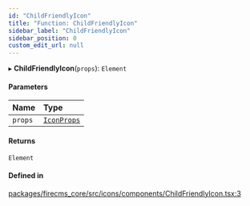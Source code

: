 ```yaml
---
id: "ChildFriendlyIcon"
title: "Function: ChildFriendlyIcon"
sidebar_label: "ChildFriendlyIcon"
sidebar_position: 0
custom_edit_url: null
---
```


▸ **ChildFriendlyIcon**(`props`): `Element`

#### Parameters

| Name | Type |
| :------ | :------ |
| `props` | [`IconProps`](../types/IconProps.md) |

#### Returns

`Element`

#### Defined in

[packages/firecms_core/src/icons/components/ChildFriendlyIcon.tsx:3](https://github.com/FireCMSco/firecms/blob/d45f3739/packages/firecms_core/src/icons/components/ChildFriendlyIcon.tsx#L3)
